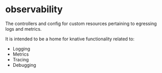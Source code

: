 # observability
The controllers and config for custom resources pertaining to egressing logs and metrics.

It is intended to be a home for knative functionality related to:

- Logging
- Metrics
- Tracing
- Debugging
